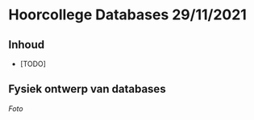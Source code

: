 # Hoorcollege Databases 29/11/2021

## Inhoud

- [TODO]

## Fysiek ontwerp van databases

_Foto_

## 